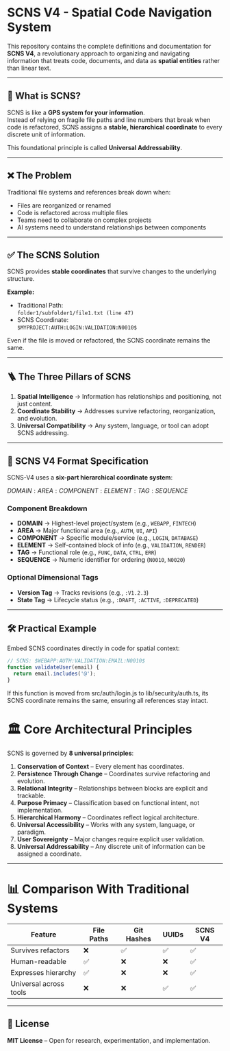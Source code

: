 # SCNS V4 - Spatial Code Navigation System

This repository contains the complete definitions and documentation for **SCNS V4**, a revolutionary approach to organizing and navigating information that treats code, documents, and data as **spatial entities** rather than linear text.

---

## 📌 What is SCNS?

SCNS is like a **GPS system for your information**.  
Instead of relying on fragile file paths and line numbers that break when code is refactored, SCNS assigns a **stable, hierarchical coordinate** to every discrete unit of information.  

This foundational principle is called **Universal Addressability**.

---

## ❌ The Problem

Traditional file systems and references break down when:

- Files are reorganized or renamed
- Code is refactored across multiple files
- Teams need to collaborate on complex projects
- AI systems need to understand relationships between components

---

## ✅ The SCNS Solution

SCNS provides **stable coordinates** that survive changes to the underlying structure.

**Example:**

- Traditional Path:  
  `folder1/subfolder1/file1.txt (line 47)`
- SCNS Coordinate:  
  `$MYPROJECT:AUTH:LOGIN:VALIDATION:N0010$`

Even if the file is moved or refactored, the SCNS coordinate remains the same.

---

## 🪜 The Three Pillars of SCNS

1. **Spatial Intelligence** → Information has relationships and positioning, not just content.  
2. **Coordinate Stability** → Addresses survive refactoring, reorganization, and evolution.  
3. **Universal Compatibility** → Any system, language, or tool can adopt SCNS addressing.  

---

## 🧩 SCNS V4 Format Specification

SCNS-V4 uses a **six-part hierarchical coordinate system**:

$DOMAIN:AREA:COMPONENT:ELEMENT:TAG:SEQUENCE$


### Component Breakdown

- **DOMAIN** → Highest-level project/system (e.g., `WEBAPP`, `FINTECH`)  
- **AREA** → Major functional area (e.g., `AUTH`, `UI`, `API`)  
- **COMPONENT** → Specific module/service (e.g., `LOGIN`, `DATABASE`)  
- **ELEMENT** → Self-contained block of info (e.g., `VALIDATION`, `RENDER`)  
- **TAG** → Functional role (e.g., `FUNC`, `DATA`, `CTRL`, `ERR`)  
- **SEQUENCE** → Numeric identifier for ordering (`N0010`, `N0020`)  

### Optional Dimensional Tags

- **Version Tag** → Tracks revisions (e.g., `:V1.2.3`)  
- **State Tag** → Lifecycle status (e.g., `:DRAFT`, `:ACTIVE`, `:DEPRECATED`)  

---

## 🛠 Practical Example

Embed SCNS coordinates directly in code for spatial context:

```javascript
// SCNS: $WEBAPP:AUTH:VALIDATION:EMAIL:N0010$
function validateUser(email) {
  return email.includes('@');
}
```
If this function is moved from src/auth/login.js to lib/security/auth.ts,
its SCNS coordinate remains the same, ensuring all references stay intact.

# 🏛 Core Architectural Principles

SCNS is governed by **8 universal principles**:

1. **Conservation of Context** – Every element has coordinates.  
2. **Persistence Through Change** – Coordinates survive refactoring and evolution.  
3. **Relational Integrity** – Relationships between blocks are explicit and trackable.  
4. **Purpose Primacy** – Classification based on functional intent, not implementation.  
5. **Hierarchical Harmony** – Coordinates reflect logical architecture.  
6. **Universal Accessibility** – Works with any system, language, or paradigm.  
7. **User Sovereignty** – Major changes require explicit user validation.  
8. **Universal Addressability** – Any discrete unit of information can be assigned a coordinate.  

---

# 📊 Comparison With Traditional Systems

| Feature                | File Paths | Git Hashes | UUIDs | SCNS V4 |
|-------------------------|------------|------------|-------|---------|
| Survives refactors      | ❌         | ✅         | ✅    | ✅      |
| Human-readable          | ✅         | ❌         | ❌    | ✅      |
| Expresses hierarchy     | ✅         | ❌         | ❌    | ✅      |
| Universal across tools  | ❌         | ❌         | ✅    | ✅      |

---
## 📜 License

**MIT License** – Open for research, experimentation, and implementation.

